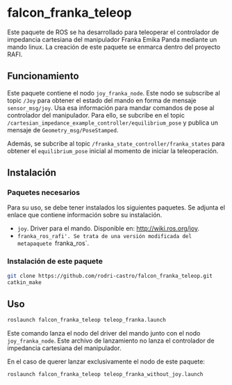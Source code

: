# falcon_franka_teleop

Este paquete de ROS se ha desarrollado para teleoperar el controlador de impedancia cartesiana del manipulador Franka Emika Panda mediante un mando linux. La creación de este paquete se enmarca dentro del proyecto RAFI.

## Funcionamiento
Este paquete contiene el nodo `joy_franka_node`. Este nodo se subscribe al topic `/Joy` para obtener el estado del mando en forma de mensaje `sensor_msg/joy`. Usa esa información para mandar comandos de pose al controlador del manipulador. Para ello, se subcribe en el topic `/cartesian_impedance_example_controller/equilibrium_pose` y publica un mensaje de `Geometry_msg/PoseStamped`.

Además, se subcribe al topic `/franka_state_controller/franka_states` para obtener el `equilibrium_pose` inicial al momento de iniciar la teleoperación.

## Instalación

### Paquetes necesarios
Para su uso, se debe tener instalados los siguientes paquetes. Se adjunta el enlace que contiene información sobre su instalación.
- `joy`. Driver para el mando. Disponible en: http://wiki.ros.org/joy.
- `franka_ros_rafi'. Se trata de una versión modificada del metapaquete `franka_ros`. <!-- añadir enlace al metapaquete modificado. lo que se ha modificado  -->

<!-- Se debe tener instalado y configurado el metapaquete `franka_ros` así como la librería `libfranka`. Disponible en: https://frankaemika.github.io/docs/installation_linux.html. -->

### Instalación de este paquete

```bash
git clone https://github.com/rodri-castro/falcon_franka_teleop.git
catkin_make
```
## Uso

```bash
roslaunch falcon_franka_teleop teleop_franka.launch
```
Este comando lanza el nodo del driver del mando junto con el nodo `joy_franka_node`. Este archivo de lanzamiento no lanza el controlador de impedancia cartesiana del manipulador.

En el caso de querer lanzar exclusivamente el nodo de este paquete:
```bash
roslaunch falcon_franka_teleop teleop_franka_without_joy.launch
```

